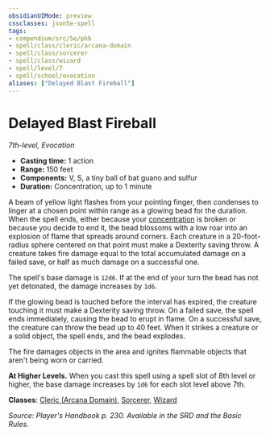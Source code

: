 ```yaml
---
obsidianUIMode: preview
cssclasses: json5e-spell
tags:
- compendium/src/5e/phb
- spell/class/cleric/arcana-domain
- spell/class/sorcerer
- spell/class/wizard
- spell/level/7
- spell/school/evocation
aliases: ["Delayed Blast Fireball"]
---
```

# Delayed Blast Fireball
*7th-level, Evocation*  

- **Casting time:** 1 action
- **Range:** 150 feet
- **Components:** V, S, a tiny ball of bat guano and sulfur
- **Duration:** Concentration, up to 1 minute

A beam of yellow light flashes from your pointing finger, then condenses to linger at a chosen point within range as a glowing bead for the duration. When the spell ends, either because your [concentration](5E2014官方资源/规则/conditions.md#concentration) is broken or because you decide to end it, the bead blossoms with a low roar into an explosion of flame that spreads around corners. Each creature in a 20-foot-radius sphere centered on that point must make a Dexterity saving throw. A creature takes fire damage equal to the total accumulated damage on a failed save, or half as much damage on a successful one.

The spell's base damage is `12d6`. If at the end of your turn the bead has not yet detonated, the damage increases by `1d6`.

If the glowing bead is touched before the interval has expired, the creature touching it must make a Dexterity saving throw. On a failed save, the spell ends immediately, causing the bead to erupt in flame. On a successful save, the creature can throw the bead up to 40 feet. When it strikes a creature or a solid object, the spell ends, and the bead explodes.

The fire damages objects in the area and ignites flammable objects that aren't being worn or carried.

**At Higher Levels.** When you cast this spell using a spell slot of 8th level or higher, the base damage increases by `1d6` for each slot level above 7th.

**Classes**: [Cleric (Arcana Domain)](5E2014官方资源/classes/cleric-arcana-domain-scag.md), [Sorcerer](5E2014官方资源/classes/sorcerer.md), [Wizard](5E2014官方资源/classes/wizard.md)

*Source: Player's Handbook p. 230. Available in the SRD and the Basic Rules.*